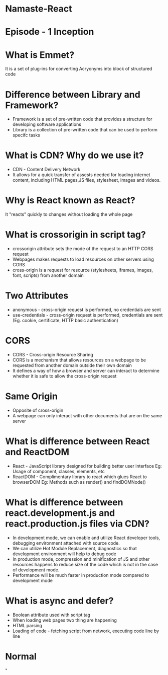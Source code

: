 # Namaste-React
# Episode - 1 Inception

# What is Emmet?
It is a set of plug-ins for converting Acryonyms into block of structured code

# Difference between Library and Framework?
- Framework is a set of pre-written code that provides a structure for developing software applications
- Library is a collection of pre-written code that can be used to perform specifc tasks

# What is CDN? Why do we use it?
- CDN - Content Delivery Network
- It allows for a quick transfer of assests needed for loading internet content, including HTML pages,JS files, stylesheet, images and videos.

# Why is React known as React?
It "reacts" quickly to changes without loading the whole page

# What is crossorigin in script tag?
- crossorigin attribute sets the mode of the request to an HTTP CORS request
- Webpages makes requests to load resources on other servers using CORS
- cross-origin is a request for resource (stylesheets, iframes, images, font, scripts) from another domain

# Two Attributes
- anonymous - cross-origin request is performed, no credentials are sent
- use-credentials - cross-origin request is performed, credentials are sent (Eg. cookie, certificate, HTTP basic authentication)

# CORS 
- CORS - Cross-origin Resource Sharing
- CORS is a mechanism that allows resources on a webpage to be requested from another domain outside their own domain
- It defines a way of how a browser and server can interact to determine whether it is safe to allow the cross-origin request

# Same Origin
- Opposite of cross-origin
- A webpage can only interact with other documents that are on the same server

# What is difference between React and ReactDOM
- React - JavaScript library designed for building better user interface
Eg: Usage of component, classes, elements, etc
- ReactDOM - Complimentary library to react which glues React to browserDOM
Eg: Methods such as render() and findDOMNode()

# What is difference between react.development.js and react.production.js files via CDN?
- In development mode, we can enable and utilize React developer tools, debugging environment attached with source code. 
- We can utilize Hot Module Replacement, diagnostics so that development environment will help to debug code
- In production mode, compression and minification of JS and other resources happens to reduce size of the code which is not in the case of development mode. 
- Performance will be much faster in production mode compared to development mode

# What is async and defer?
- Boolean attribute used with script tag
- When loading web pages two thing are happening
- HTML parsing
- Loading of code - fetching script from network, executing code line by line

# Normal
" <script src="" /> "
- While running a webpage, it will execute html code and when it encounters script tag,
it stops the execution of html,
scripts will be fetched from network,
execute the script tag line by line,
and execute the remaining html

# Async Attribute
" <script async src="" /> "
- It will execute html code,
it will fetch scripts from network parallely and keep it ready,
execute the script tag line by line,
and execute the remaining html
- It does not guarantee order of execution
- If we have to load some external scripts (Eg. google analytics), which is independant of our normal code, then async is good

# Defer Attribute
" <script defer src="" /> "
- HTML parsing continues to goes on,
the script are fetched from the network in parallel,
scripts will execute after parsing is done
- It maintains the order of execution